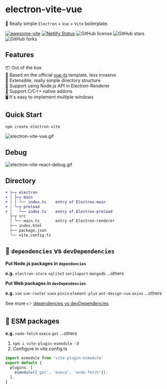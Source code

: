 # electron-vite-vue

🥳 Really simple `Electron` + `Vue` + `Vite` boilerplate.

[![awesome-vite](https://awesome.re/mentioned-badge.svg)](https://github.com/vitejs/awesome-vite)
[![Netlify Status](https://api.netlify.com/api/v1/badges/ae3863e3-1aec-4eb1-8f9f-1890af56929d/deploy-status)](https://app.netlify.com/sites/electron-vite/deploys)
![GitHub license](https://img.shields.io/github/license/caoxiemeihao/electron-vite-vue?style=flat)
![GitHub stars](https://img.shields.io/github/stars/caoxiemeihao/electron-vite-vue?color=fa6470&style=flat)
![GitHub forks](https://img.shields.io/github/forks/caoxiemeihao/electron-vite-vue?style=flat)

## Features

📦 Out of the box  
🎯 Based on the official [vue-ts](https://github.com/vitejs/vite/tree/main/packages/create-vite/template-vue-ts) template, less invasive  
🌱 Extensible, really simple directory structure  
💪 Support using Node.js API in Electron-Renderer  
🔩 Support C/C++ native addons  
🖥 It's easy to implement multiple windows  

## Quick Start

```sh
npm create electron-vite
```

<!-- [![quick-start](https://asciinema.org/a/483731.svg)](https://asciinema.org/a/483731) -->

![electron-vite-vue.gif](https://github.com/electron-vite/electron-vite-vue/blob/main/public/electron-vite-vue.gif?raw=true)

## Debug

![electron-vite-react-debug.gif](https://github.com/electron-vite/electron-vite-react/blob/main/public/electron-vite-react-debug.gif?raw=true)

## Directory

```diff
+ ├─┬ electron
+ │ ├─┬ main
+ │ │ └── index.ts    entry of Electron-main
+ │ └─┬ preload
+ │   └── index.ts    entry of Electron-preload
  ├─┬ src
  │ └── main.ts       entry of Electron-renderer
  ├── index.html
  ├── package.json
  └── vite.config.ts
```

## 🚨 `dependencies` vs `devDependencies`

**Put Node.js packages in `dependencies`**

**e.g.** `electron-store` `sqlite3` `serilaport` `mongodb` ...others

**Put Web packages in `devDependencies`**

**e.g.** `vue` `vue-router` `vuex` `pinia` `element-plus` `ant-design-vue` `axios` ...others

See more 👉 [dependencies vs devDependencies](https://github.com/electron-vite/vite-plugin-electron-renderer#dependencies-vs-devdependencies)

## 🚨 ESM packages

**e.g.** `node-fetch` `execa` `got` ...others

1. `npm i vite-plugin-esmodule -D`
2. Configure in vite.config.ts

```ts
import esmodule from 'vite-plugin-esmodule'
export default {
  plugins: [
    esmodule(['got', 'execa', 'node-fetch']),
  ],
}
```

